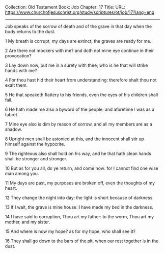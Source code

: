 Collection: Old Testament
Book: Job
Chapter: 17
Title: 
URL: https://www.churchofjesuschrist.org/study/scriptures/ot/job/17?lang=eng

---

Job speaks of the sorrow of death and of the grave in that day when the body returns to the dust.

1 My breath is corrupt, my days are extinct, the graves are ready for me.

2 Are there not mockers with me? and doth not mine eye continue in their provocation?

3 Lay down now, put me in a surety with thee; who is he that will strike hands with me?

4 For thou hast hid their heart from understanding: therefore shalt thou not exalt them.

5 He that speaketh flattery to his friends, even the eyes of his children shall fail.

6 He hath made me also a byword of the people; and aforetime I was as a tabret.

7 Mine eye also is dim by reason of sorrow, and all my members are as a shadow.

8 Upright men shall be astonied at this, and the innocent shall stir up himself against the hypocrite.

9 The righteous also shall hold on his way, and he that hath clean hands shall be stronger and stronger.

10 But as for you all, do ye return, and come now: for I cannot find one wise man among you.

11 My days are past, my purposes are broken off, even the thoughts of my heart.

12 They change the night into day: the light is short because of darkness.

13 If I wait, the grave is mine house: I have made my bed in the darkness.

14 I have said to corruption, Thou art my father: to the worm, Thou art my mother, and my sister.

15 And where is now my hope? as for my hope, who shall see it?

16 They shall go down to the bars of the pit, when our rest together is in the dust.
